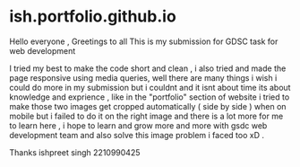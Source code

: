# ish.portfolio.github.io

Hello everyone , 
Greetings to all
This is my submission for GDSC task for web development 

I tried my best to make the code short and clean , i also tried and made the page responsive using media queries,  well there are many things i wish i could do more in my submission but i couldnt and it isnt about time its about knowledge and exprience , like in the "portfolio" section of website i tried to make those two images get cropped automatically ( side by side ) when on mobile but i failed to do it on the right image and there is a lot more for me to learn here , i hope to learn and grow more and more with gsdc web development team and also solve this image problem i faced too xD .

Thanks
ishpreet singh 
2210990425
